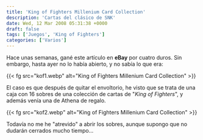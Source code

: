 ```yaml
---
title: 'King of Fighters Millenium Card Collection'
description: 'Cartas del clásico de SNK'
date: Wed, 12 Mar 2008 05:31:38 +0000
draft: false
tags: ['Juegos', 'King of Fighters']
categories: ['Varios']
---
```


Hace unas semanas, gané este artículo en **eBay** por cuatro duros. Sin embargo, hasta ayer no lo había abierto, y no sabía lo que era:

{{< fg src="kof1.webp" alt="King of Fighters Millenium Card Collection" >}}

El caso es que después de quitar el envoltorio, he visto que se trata de una caja con 16 sobres de una colección de cartas de "_King of Fighters_", y además venía una de Athena de regalo.

{{< fg src="kof2.webp" alt="King of Fighters Millenium Card Collection" >}}

Todavía no me he "atrevido" a abrir los sobres, aunque supongo que no dudarán cerrados mucho tiempo...